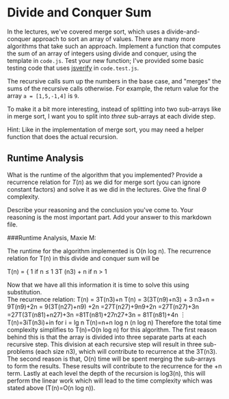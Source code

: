 # Divide and Conquer Sum

In the lectures, we've covered merge sort, which uses a divide-and-conquer
approach to sort an array of values. There are many more algorithms that take
such an approach. Implement a function that computes the sum of an array of
integers using divide and conquer, using the template in `code.js`. Test your
new function; I've provided some basic testing code that uses
[jsverify](https://jsverify.github.io/) in `code.test.js`.

The recursive calls sum up the numbers in the base case, and "merges" the sums
of the recursive calls otherwise. For example, the return value for the array `a
= [1,5,-1,4]` is `9`.

To make it a bit more interesting, instead of splitting into two sub-arrays like
in merge sort, I want you to split into *three* sub-arrays at each divide step.

Hint: Like in the implementation of merge sort, you may need a helper function
that does the actual recursion.

## Runtime Analysis

What is the runtime of the algorithm that you implemented? Provide a recurrence
relation for $T(n)$ as we did for merge sort (you can ignore constant factors)
and solve it as we did in the lectures. Give the final $\Theta$ complexity.

Describe your reasoning and the conclusion you've come to. Your reasoning is the
most important part. Add your answer to this markdown file.


###Runtime Analysis, Maxie M:

The runtime for the algorithm implemented is O(n log n). The recurrence relation for T(n) in this divide and conquer sum will be 

T(n) = 
{
1                     if n ≤ 1 
3T (n3) + n     if n > 1

Now that we have all this information it is time to solve this using substitution.  
The recurrence relation: T(n) = 3T(n3)+n
T(n) = 3(3T(n9)+n3) + 3  n3+n
          = 9T(n9)+2n
         = 9(3T(n27)+n9) +2n
         =27T(n27)+9n9+2n
         =27T(n27)+3n
         =27T(3T(n81)+n27)+3n
         =81T(n81)+27n27+3n
        = 81T(n81)+4n
       ︙
T(n)=3iT(n3i)+in
for i = lg n 
 T(n)=n+n log n   (n log n)
Therefore the total time complexity simplifies to T(n)=O(n log n) for this algorithm. The first reason behind this is that the array is divided into three separate parts at each recursive step. This division at each recursive step will result in three sub-problems (each size n3), which will contribute to recurrence at the 3T(n3). The second reason is that, O(n) time will be spent merging the sub-arrays to form the results. These results will contribute to the recurrence for the +n term. Lastly at each level the depth of the recursion is log3(n), this will perform the linear work which will lead to the time complexity which was stated above (T(n)=O(n log n)). 
